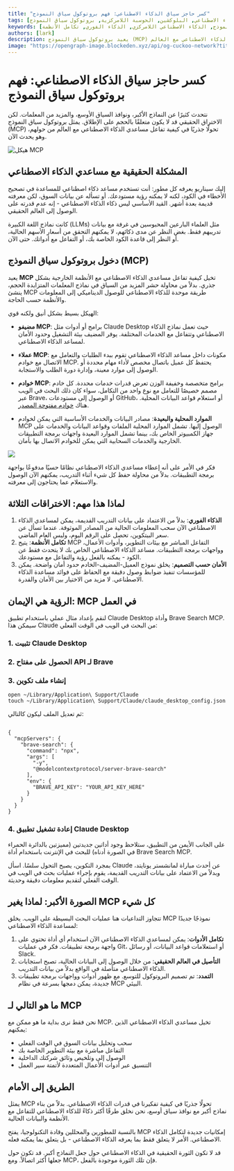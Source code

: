 ```yaml
---
title: "كسر حاجز سياق الذكاء الاصطناعي: فهم بروتوكول سياق النموذج"
tags: [الذكاء الاصطناعي, البلوكشين, الحوسبة اللامركزية, بروتوكول سياق النموذج]
keywords: [مساعدي الذكاء الاصطناعي, بروتوكول سياق النموذج, الذكاء الاصطناعي اللامركزي, الذكاء الفوري, تكامل الأنظمة]
authors: [lark]
description: يعيد بروتوكول سياق النموذج (MCP) تعريف قدرات مساعدي الذكاء الاصطناعي من خلال تمكين الذكاء الفوري، وتكامل الأنظمة السلس، وتعزيز الأمان، مما يغير كيفية تفاعل الذكاء الاصطناعي مع العالم.
image: "https://opengraph-image.blockeden.xyz/api/og-cuckoo-network?title=%D9%83%D8%B3%D8%B1%20%D8%AD%D8%A7%D8%AC%D8%B2%20%D8%B3%D9%8A%D8%A7%D9%82%20%D8%A7%D9%84%D8%B0%D9%83%D8%A7%D8%A1%20%D8%A7%D9%84%D8%A7%D8%B5%D8%B7%D9%86%D8%A7%D8%B9%D9%8A%3A%20%D9%81%D9%87%D9%85%20%D8%A8%D8%B1%D9%88%D8%AA%D9%88%D9%83%D9%88%D9%84%20%D8%B3%D9%8A%D8%A7%D9%82%20%D8%A7%D9%84%D9%86%D9%85%D9%88%D8%B0%D8%AC"
---
```


# كسر حاجز سياق الذكاء الاصطناعي: فهم بروتوكول سياق النموذج

نتحدث كثيرًا عن النماذج الأكبر، ونوافذ السياق الأوسع، والمزيد من المعلمات. لكن الاختراق الحقيقي قد لا يكون متعلقًا بالحجم على الإطلاق. يمثل بروتوكول سياق النموذج (MCP) تحولًا جذريًا في كيفية تفاعل مساعدي الذكاء الاصطناعي مع العالم من حولهم، وهو يحدث الآن.

![هيكل MCP](https://opengraph-image.blockeden.xyz/api/og-cuckoo-network?title=%D9%83%D8%B3%D8%B1%20%D8%AD%D8%A7%D8%AC%D8%B2%20%D8%B3%D9%8A%D8%A7%D9%82%20%D8%A7%D9%84%D8%B0%D9%83%D8%A7%D8%A1%20%D8%A7%D9%84%D8%A7%D8%B5%D8%B7%D9%86%D8%A7%D8%B9%D9%8A%3A%20%D9%81%D9%87%D9%85%20%D8%A8%D8%B1%D9%88%D8%AA%D9%88%D9%83%D9%88%D9%84%20%D8%B3%D9%8A%D8%A7%D9%82%20%D8%A7%D9%84%D9%86%D9%85%D9%88%D8%B0%D8%AC)

## المشكلة الحقيقية مع مساعدي الذكاء الاصطناعي

إليك سيناريو يعرفه كل مطور: أنت تستخدم مساعد ذكاء اصطناعي للمساعدة في تصحيح الأخطاء في الكود، لكنه لا يمكنه رؤية مستودعك. أو تسأله عن بيانات السوق، لكن معرفته قديمة بعدة أشهر. القيد الأساسي ليس ذكاء الذكاء الاصطناعي - إنه عدم قدرته على الوصول إلى العالم الحقيقي.

كانت نماذج اللغة الكبيرة (LLMs) مثل العلماء البارعين المحبوسين في غرفة مع بيانات تدريبهم فقط. بغض النظر عن مدى ذكائهم، لا يمكنهم التحقق من أسعار الأسهم الحالية، أو النظر إلى قاعدة الكود الخاصة بك، أو التفاعل مع أدواتك. حتى الآن.

## دخول بروتوكول سياق النموذج (MCP)

يعيد **MCP** تخيل كيفية تفاعل مساعدي الذكاء الاصطناعي مع الأنظمة الخارجية بشكل جذري. بدلاً من محاولة حشر المزيد من السياق في نماذج المعلمات المتزايدة الحجم، ينشئ MCP طريقة موحدة للذكاء الاصطناعي للوصول الديناميكي إلى المعلومات والأنظمة حسب الحاجة.

الهيكل بسيط بشكل أنيق ولكنه قوي:

* **مضيفو MCP**: برامج أو أدوات مثل Claude Desktop حيث تعمل نماذج الذكاء الاصطناعي وتتفاعل مع الخدمات المختلفة. يوفر المضيف بيئة التشغيل وحدود الأمان لمساعد الذكاء الاصطناعي.

* **عملاء MCP**: مكونات داخل مساعد الذكاء الاصطناعي تقوم ببدء الطلبات والتعامل مع الاتصال مع خوادم MCP. يحتفظ كل عميل باتصال مخصص لأداء مهام محددة أو الوصول إلى موارد معينة، وإدارة دورة الطلب والاستجابة.

* **خوادم MCP**: برامج متخصصة وخفيفة الوزن تعرض قدرات خدمات محددة. كل خادم مصمم خصيصًا للتعامل مع نوع واحد من التكامل، سواء كان ذلك البحث في الويب عبر Brave، أو الوصول إلى مستودعات GitHub، أو استعلام قواعد البيانات المحلية. هناك [خوادم مفتوحة المصدر](https://github.com/modelcontextprotocol/servers).

* **الموارد المحلية والبعيدة**: مصادر البيانات والخدمات الأساسية التي يمكن لخوادم MCP الوصول إليها. تشمل الموارد المحلية الملفات وقواعد البيانات والخدمات على جهاز الكمبيوتر الخاص بك، بينما تشمل الموارد البعيدة واجهات برمجة التطبيقات الخارجية والخدمات السحابية التي يمكن للخوادم الاتصال بها بأمان.

![](https://cuckoo-network.b-cdn.net/mcp-architecture.webp)

فكر في الأمر على أنه إعطاء مساعدي الذكاء الاصطناعي نظامًا حسيًا مدفوعًا بواجهة برمجة التطبيقات. بدلاً من محاولة حفظ كل شيء أثناء التدريب، يمكنهم الآن الوصول والاستعلام عما يحتاجون إلى معرفته.

## لماذا هذا مهم: الاختراقات الثلاثة

1. **الذكاء الفوري**: بدلاً من الاعتماد على بيانات التدريب القديمة، يمكن لمساعدي الذكاء الاصطناعي الآن سحب المعلومات الحالية من المصادر الموثوقة. عندما تسأل عن سعر البيتكوين، تحصل على الرقم اليوم، وليس العام الماضي.
2. **تكامل الأنظمة**: يتيح MCP التفاعل المباشر مع بيئات التطوير، وأدوات الأعمال، وواجهات برمجة التطبيقات. مساعد الذكاء الاصطناعي الخاص بك لا يتحدث فقط عن الكود - يمكنه بالفعل رؤية والتفاعل مع مستودعك.
3. **الأمان حسب التصميم**: يخلق نموذج العميل-المضيف-الخادم حدود أمان واضحة. يمكن للمؤسسات تنفيذ ضوابط وصول دقيقة مع الحفاظ على فوائد مساعدة الذكاء الاصطناعي. لا مزيد من الاختيار بين الأمان والقدرة.

## الرؤية هي الإيمان: MCP في العمل

لنقم بإعداد مثال عملي باستخدام تطبيق Claude Desktop وأداة Brave Search MCP. سيمكن هذا Claude من البحث في الويب في الوقت الفعلي:

### 1. تثبيت Claude Desktop

### 2. الحصول على مفتاح API لـ Brave

### 3. إنشاء ملف تكوين

```
open ~/Library/Application\ Support/Claude
touch ~/Library/Application\ Support/Claude/claude_desktop_config.json
```

ثم تعديل الملف ليكون كالتالي:

```

{
  "mcpServers": {
    "brave-search": {
      "command": "npx",
      "args": [
        "-y",
        "@modelcontextprotocol/server-brave-search"
      ],
      "env": {
        "BRAVE_API_KEY": "YOUR_API_KEY_HERE"
      }
    }
  }
}
```

### 4. إعادة تشغيل تطبيق Claude Desktop

على الجانب الأيمن من التطبيق، ستلاحظ وجود أداتين جديدتين (مميزتين بالدائرة الحمراء في الصورة أدناه) للبحث في الإنترنت باستخدام أداة Brave Search MCP.

بمجرد التكوين، يصبح التحول سلسًا. اسأل Claude عن أحدث مباراة لمانشستر يونايتد، وبدلاً من الاعتماد على بيانات التدريب القديمة، يقوم بإجراء عمليات بحث في الويب في الوقت الفعلي لتقديم معلومات دقيقة وحديثة.

## الصورة الأكبر: لماذا يغير MCP كل شيء

تتجاوز التداعيات هنا عمليات البحث البسيطة على الويب. يخلق MCP نموذجًا جديدًا لمساعدة الذكاء الاصطناعي:

1. **تكامل الأدوات**: يمكن لمساعدي الذكاء الاصطناعي الآن استخدام أي أداة تحتوي على واجهة برمجة تطبيقات. فكر في عمليات Git، أو استعلامات قواعد البيانات، أو رسائل Slack.
2. **التأصيل في العالم الحقيقي**: من خلال الوصول إلى البيانات الحالية، تصبح استجابات الذكاء الاصطناعي متأصلة في الواقع بدلاً من بيانات التدريب.
3. **التمدد**: تم تصميم البروتوكول للتوسع. مع ظهور أدوات وواجهات برمجة تطبيقات جديدة، يمكن دمجها بسرعة في نظام MCP البيئي.

## ما هو التالي لـ MCP

نحن فقط نرى بداية ما هو ممكن مع MCP. تخيل مساعدي الذكاء الاصطناعي الذين يمكنهم:

- سحب وتحليل بيانات السوق في الوقت الفعلي
- التفاعل مباشرة مع بيئة التطوير الخاصة بك
- الوصول إلى وتلخيص وثائق شركتك الداخلية
- التنسيق عبر أدوات الأعمال المتعددة لأتمتة سير العمل

## الطريق إلى الأمام

يمثل MCP تحولًا جذريًا في كيفية تفكيرنا في قدرات الذكاء الاصطناعي. بدلاً من بناء نماذج أكبر مع نوافذ سياق أوسع، نحن نخلق طرقًا أكثر ذكاءً للذكاء الاصطناعي للتفاعل مع الأنظمة والبيانات الحالية.

بالنسبة للمطورين والمحللين وقادة التكنولوجيا، يفتح MCP إمكانيات جديدة لتكامل الذكاء الاصطناعي. الأمر لا يتعلق فقط بما يعرفه الذكاء الاصطناعي - بل يتعلق بما يمكنه فعله.

قد لا تكون الثورة الحقيقية في الذكاء الاصطناعي حول جعل النماذج أكبر. قد تكون حول جعلها أكثر اتصالاً. ومع MCP، فإن تلك الثورة موجودة بالفعل.